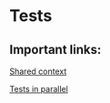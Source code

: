 # Tests

## Important links:

[Shared context](https://xunit.net/docs/shared-context)

[Tests in parallel](https://xunit.net/docs/running-tests-in-parallel.html)